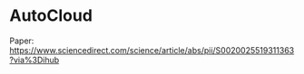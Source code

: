 # AutoCloud
Paper: https://www.sciencedirect.com/science/article/abs/pii/S0020025519311363?via%3Dihub